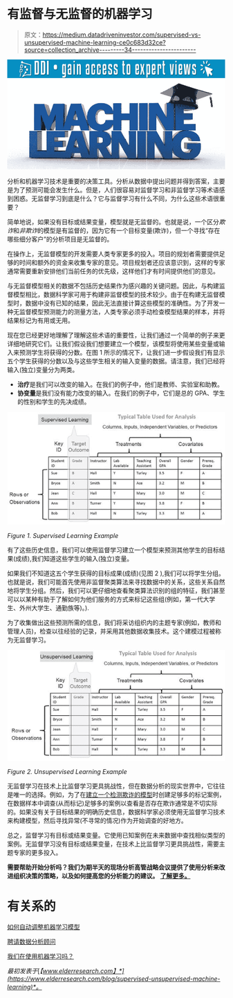 # 有监督与无监督的机器学习

> 原文：<https://medium.datadriveninvestor.com/supervised-vs-unsupervised-machine-learning-ce0c683d32ce?source=collection_archive---------34----------------------->

[![](img/376ae34b1e8c527180eb516844cecb80.png)](http://www.track.datadriveninvestor.com/1B9E)![](img/f95024a21d7f4b601c46e61609686e50.png)

分析和机器学习技术是重要的决策工具。分析从数据中提出问题并得到答案，主要是为了预测可能会发生什么。但是，人们很容易对监督学习和非监督学习等术语感到困惑。无监督学习到底是什么？它与监督学习有什么不同，为什么这些术语很重要？

简单地说，如果没有目标或结果变量，模型就是无监督的。也就是说，一个区分*欺诈*和*非欺诈*的模型是有监督的，因为它有一个目标变量(欺诈)，但一个寻找“存在哪些细分客户”的分析项目是无监督的。

在操作上，无监督模型的开发需要人类专家更多的投入。项目的规划者需要提供足够的时间和额外的资金来收集专家的意见。项目规划者还应该意识到，这样的专家通常需要重新安排他们当前任务的优先级，这样他们才有时间提供他们的意见。

与无监督模型相关的数据不包括历史结果作为感兴趣的关键问题。因此，与构建监督模型相比，数据科学家可用于构建非监督模型的技术较少。由于在构建无监督模型时，数据中没有已知的结果，因此无法直接计算这些模型的准确性。为了开发一种无监督模型预测能力的测量方法，人类专家必须手动检查模型结果的样本，并将结果标记为有用或无用。

现在您已经更好地理解了理解这些术语的重要性，让我们通过一个简单的例子来更详细地研究它们。让我们假设我们想要建立一个模型，该模型将使用某些变量或输入来预测学生将获得的分数。在图 1 所示的情况下，让我们进一步假设我们有显示五个学生获得的分数以及与这些学生相关的输入变量的数据。请注意，我们已经将输入(独立)变量分为两类。

*   **治疗**是我们可以改变的输入。在我们的例子中，他们是教师、实验室和助教。
*   **协变量**是我们没有能力改变的输入。在我们的例子中，它们是总的 GPA、学生的性别和学生的先决成绩。

![](img/ee708a39348d2b45cea7f04afe7b253f.png)

*Figure 1\. Supervised Learning Example*

有了这些历史信息，我们可以使用监督学习建立一个模型来预测其他学生的目标结果(成绩),我们知道这些学生的输入(独立)变量。

如果我们不知道这五个学生获得的目标成果(成绩)(见图 2 ),我们可以将学生分组。也就是说，我们可能首先使用非监督聚类算法来寻找数据中的关系，这些关系自然地将学生分组。然后，我们可以更仔细地查看聚类算法识别的组的特征，我们甚至可以以某种有助于了解如何为他们服务的方式来标记这些组(例如，第一代大学生、外州大学生、通勤族等)。).

为了收集做出这些预测所需的信息，我们将采访组织内的主题专家(例如，教师和管理人员)，检查以往经验的记录，并采用其他数据收集技术。这个建模过程被称为无监督学习。

![](img/bff57c476f8427b3d08c206b536072f9.png)

*Figure 2\. Unsupervised Learning Example*

无监督学习在技术上比监督学习更具挑战性，但在数据分析的现实世界中，它往往是唯一的选择。例如，为了在[建立一个检测欺诈的模型](https://www.elderresearch.com/analytics-solutions/fraud-and-risk-analytics)时创建足够多的标记案例，在数据样本中调查(从而标记)足够多的案例以查看是否存在欺诈通常是不切实际的。如果没有关于目标结果的明确历史信息，数据科学家必须使用无监督学习技术来构建模型，然后寻找异常(不寻常的情况)作为开始调查的好地方。

总之，监督学习有目标或结果变量。它使用已知案例在未来数据中查找相似类型的案例。无监督学习没有目标或结果变量，在技术上比监督学习更具挑战性，需要主题专家的更多投入。

**需要帮助开始分析吗？我们为期半天的现场分析高管战略会议提供了使用分析来改进组织决策的策略，以及如何提高您的分析能力的建议。** [**了解更多。**](https://www.elderresearch.com/analytics-executive-strategy-consulting)

# 有关系的

[如何自动调整机器学习模型](https://www.elderresearch.com/blog/how-to-automate-machine-learning-models)

[聘请数据分析顾问](https://www.elderresearch.com/blog/hiring-a-data-analytics-consultant)

[我们在使用机器学习吗？](https://www.elderresearch.com/blog/are-we-using-machine-learning)

*最初发表于*[*【www.elderresearch.com】*](https://www.elderresearch.com/blog/supervised-unsupervised-machine-learning)*。*